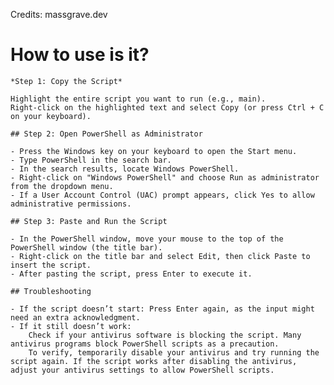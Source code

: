 Credits: massgrave.dev

# How to use is it?

    *Step 1: Copy the Script*

    Highlight the entire script you want to run (e.g., main).
    Right-click on the highlighted text and select Copy (or press Ctrl + C on your keyboard).

    ## Step 2: Open PowerShell as Administrator

    - Press the Windows key on your keyboard to open the Start menu.
    - Type PowerShell in the search bar.
    - In the search results, locate Windows PowerShell.
    - Right-click on "Windows PowerShell" and choose Run as administrator from the dropdown menu.
    - If a User Account Control (UAC) prompt appears, click Yes to allow administrative permissions.

    ## Step 3: Paste and Run the Script

    - In the PowerShell window, move your mouse to the top of the PowerShell window (the title bar).
    - Right-click on the title bar and select Edit, then click Paste to insert the script.
    - After pasting the script, press Enter to execute it.

    ## Troubleshooting

    - If the script doesn’t start: Press Enter again, as the input might need an extra acknowledgment.
    - If it still doesn’t work:
        Check if your antivirus software is blocking the script. Many antivirus programs block PowerShell scripts as a precaution.
        To verify, temporarily disable your antivirus and try running the script again. If the script works after disabling the antivirus, adjust your antivirus settings to allow PowerShell scripts.
